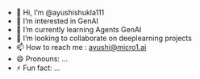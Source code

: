 - 👋 Hi, I’m @ayushishukla111
- 👀 I’m interested in GenAI
- 🌱 I’m currently learning Agents GenAI
- 💞️ I’m looking to collaborate on deeplearning projects
- 📫 How to reach me : ayushi@micro1.ai
- 😄 Pronouns: ...
- ⚡ Fun fact: ...

<!---
ayushishukla111/ayushishukla111 is a ✨ special ✨ repository because its `README.md` (this file) appears on your GitHub profile.
You can click the Preview link to take a look at your changes.
--->

